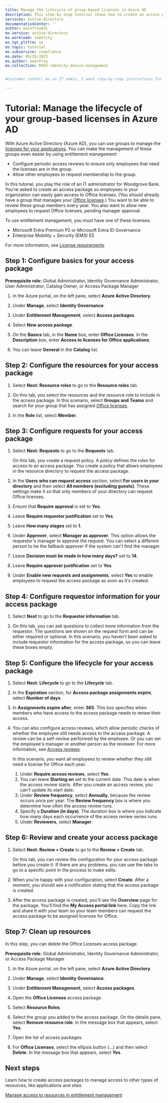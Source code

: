 ```yaml
---
title: Manage the lifecycle of group-based licenses in Azure AD
description: This step-by-step tutorial shows how to create an access package for managing group-based licenses in entitlement management.
services: active-directory
documentationCenter: ''
author: owinfreyATL
ms.service: active-directory
ms.workload: identity
ms.tgt_pltfrm: na
ms.topic: tutorial
ms.subservice: compliance
ms.date: 05/25/2023
ms.author: owinfrey
ms.collection: M365-identity-device-management


#Customer intent: As an IT admin, I want step-by-step instructions for creating an access package for managing the lifecycle of group-based licenses.

---
```

# Tutorial: Manage the lifecycle of your group-based licenses in Azure AD
 
With Azure Active Directory (Azure AD), you can use groups to manage the [licenses for your applications](../enterprise-users/licensing-groups-assign.md). You can make the management of these groups even easier by using entitlement management: 

* Configure periodic access reviews to ensure only employees that need the licenses are in the group. 
* Allow other employees to request membership to the group.

In this tutorial, you play the role of an IT administrator for Woodgrove Bank. You're asked to create an access package so employees in your organization can easily gain access to Office licenses. (You should already have a group that manages your [Office licenses](../enterprise-users/licensing-groups-assign.md).) You want to be able to review these group members every year. You also want to allow new employees to request Office licenses, pending manager approval.
 
To use entitlement management, you must have one of these licenses:

- Microsoft Entra Premium P2 or Microsoft Entra ID Governance
- Enterprise Mobility + Security (EMS) E5

For more information, see [License requirements](entitlement-management-overview.md#license-requirements).
## Step 1: Configure basics for your access package

**Prerequisite role:** Global Administrator, Identity Governance Administrator, User Administrator, Catalog Owner, or Access Package Manager

1. In the Azure portal, on the left pane, select **Azure Active Directory**.

2. Under **Manage**, select **Identity Governance**.

3. Under **Entitlement Management**, select **Access packages**. 

4. Select **New access package**.

5. On the **Basics** tab, in the **Name** box, enter **Office Licenses**. In the **Description** box, enter **Access to licenses for Office applications**.

6. You can leave **General** in the **Catalog** list.

## Step 2: Configure the resources for your access package

1. Select **Next: Resource roles** to go to the **Resource roles** tab.

2. On this tab, you select the resources and the resource role to include in the access package. In this scenario, select **Groups and Teams** and search for your group that has assigned [Office licenses](../enterprise-users/licensing-groups-assign.md).

3. In the **Role** list, select **Member**.

## Step 3: Configure requests for your access package

1. Select **Next: Requests** to go to the **Requests** tab.

   On this tab, you create a request policy. A *policy* defines the rules for access to an access package. You create a policy that allows employees in the resource directory to request the access package.

3. In the **Users who can request access** section, select **For users in your directory** and then select **All members (excluding guests)**. These settings make it so that only members of your directory can request Office licenses.

4. Ensure that **Require approval** is set to **Yes**.

5. Leave **Require requestor justification** set to **Yes**.

6. Leave **How many stages** set to **1**.

7. Under **Approver**, select **Manager as approver**. This option allows the requestor's manager to approve the request. You can select a different person to be the fallback approver if the system can't find the manager.

8. Leave **Decision must be made in how many days?** set to **14**.

9. Leave **Require approver justification** set to **Yes**.

10. Under **Enable new requests and assignments**, select **Yes** to enable employees to request the access package as soon as it's created.

## Step 4: Configure requestor information for your access package

1. Select **Next** to go to the **Requestor information** tab.

2. On this tab, you can ask questions to collect more information from the requestor. The questions are shown on the request form and can be either required or optional. In this scenario, you haven't been asked to include requestor information for the access package, so you can leave these boxes empty.

## Step 5: Configure the lifecycle for your access package

1. Select **Next: Lifecycle** to go to the **Lifecycle** tab.

2. In the **Expiration** section, for **Access package assignments expire**, select **Number of days**.
	
3. In **Assignments expire after**, enter **365**. This box specifies when members who have access to the access package needs to renew their access. 

4. You can also configure access reviews, which allow periodic checks of whether the employee still needs access to the access package. A review can be a self-review performed by the employee. Or you can set the employee's manager or another person as the reviewer. For more information, see [Access reviews](entitlement-management-access-reviews-create.md). 
 
    In this scenario, you want all employees to review whether they still need a license for Office each year.

    1. Under **Require access reviews**, select **Yes**.
    2. You can leave **Starting on** set to the current date. This date is when the access review starts. After you create an access review, you can't update its start date.
    3. Under **Review frequency**, select **Annually**, because the review occurs once per year. The **Review frequency** box is where you determine how often the access review runs.
    4. Specify a **Duration (in days)**.  The duration box is where you indicate how many days each occurrence of the access review series runs.
    5. Under **Reviewers**, select **Manager**.

## Step 6: Review and create your access package

1. Select **Next: Review + Create** to go to the **Review + Create** tab.

   On this tab, you can review the configuration for your access package before you create it. If there are any problems, you can use the tabs to go to a specific point in the process to make edits.

3. When you're happy with your configuration, select **Create**. After a moment, you should see a notification stating that the access package is created.

4. After the access package is created, you'll see the **Overview** page for the package. You'll find the **My Access portal link** here. Copy the link and share it with your team so your team members can request the access package to be assigned licenses for Office.

## Step 7: Clean up resources

In this step, you can delete the Office Licenses access package. 

**Prerequisite role:** Global Administrator, Identity Governance Administrator, or Access Package Manager

1. In the Azure portal, on the left pane, select **Azure Active Directory**.

2. Under **Manage**, select **Identity Governance**.

3. Under **Entitlement Management**, select **Access packages**. 

4. Open the **Office Licenses** access package. 

5. Select **Resource Roles**.

6. Select the group you added to the access package. On the details pane, select **Remove resource role**. In the message box that appears, select **Yes**.

7. Open the list of access packages.

8. For **Office Licenses**, select the ellipsis button (...) and then select **Delete**. In the message box that appears, select **Yes**.

## Next steps

Learn how to create access packages to manage access to other types of resources, like applications and sites: 

[Manage access to resources in entitlement management](./entitlement-management-access-package-first.md)